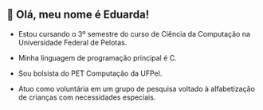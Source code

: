 ## 💜 Olá, meu nome é Eduarda!

* Estou cursando o 3º semestre do curso de Ciência da Computação na Universidade Federal de Pelotas.

* Minha linguagem de programação principal é C.

* Sou bolsista do PET Computação da UFPel.

* Atuo como voluntária em um grupo de pesquisa voltado à alfabetização de crianças com necessidades especiais.

<!--
**duhdah/duhdah** is a ✨ _special_ ✨ repository because its `README.md` (this file) appears on your GitHub profile.

Here are some ideas to get you started:

- 🔭 I’m currently working on ...
- 🌱 I’m currently learning ...
- 👯 I’m looking to collaborate on ...
- 🤔 I’m looking for help with ...
- 💬 Ask me about ...
- 📫 How to reach me: ...
- 😄 Pronouns: ...
- ⚡ Fun fact: ...
-->
